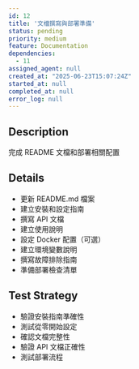 ```yaml
---
id: 12
title: '文檔撰寫與部署準備'
status: pending
priority: medium
feature: Documentation
dependencies:
  - 11
assigned_agent: null
created_at: "2025-06-23T15:07:24Z"
started_at: null
completed_at: null
error_log: null
---
```


## Description

完成 README 文檔和部署相關配置

## Details

- 更新 README.md 檔案
- 建立安裝和設定指南
- 撰寫 API 文檔
- 建立使用說明
- 設定 Docker 配置（可選）
- 建立環境變數說明
- 撰寫故障排除指南
- 準備部署檢查清單

## Test Strategy

- 驗證安裝指南準確性
- 測試從零開始設定
- 確認文檔完整性
- 驗證 API 文檔正確性
- 測試部署流程 
